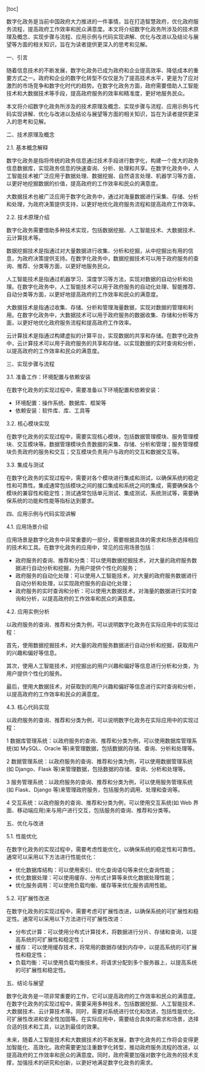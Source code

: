 
[toc]                    
                
                
数字化政务是当前中国政府大力推进的一件事情，旨在打造智慧政府，优化政府服务流程，提高政府工作效率和民众满意度。本文将介绍数字化政务所涉及的技术原理及概念、实现步骤与流程、应用示例与代码实现讲解、优化与改进以及结论与展望等方面的相关知识，旨在为读者提供更深入的思考和见解。

一、引言

随着信息技术的不断发展，数字化政务已成为政府和企业提高效率、降低成本的重要方式之一。政府和企业的数字化转型不仅仅是为了提高技术水平，更是为了应对激烈的市场竞争和数字化时代的趋势。在数字化政务方面，政府需要借助人工智能技术和大数据技术等手段，提高政府服务的效率和精准度，更好地服务民众。

本文将介绍数字化政务所涉及的技术原理及概念、实现步骤与流程、应用示例与代码实现讲解、优化与改进以及结论与展望等方面的相关知识，旨在为读者提供更深入的思考和见解。

二、技术原理及概念

2.1. 基本概念解释

数字化政务是指将传统的政务信息通过技术手段进行数字化，构建一个庞大的政务信息数据库，实现政务信息的快速查询、分析、处理和共享。在数字化政务中，人工智能技术被广泛应用于数据处理、数据挖掘、自然语言处理、机器学习等方面，以更好地挖掘数据的价值，提高政府的工作效率和民众的满意度。

大数据技术也被广泛应用于数字化政务中，通过对海量数据进行采集、存储、分析和处理，为政府决策提供支持，以更好地优化政府服务流程和提高政府工作效率。

2.2. 技术原理介绍

数字化政务需要借助多种技术实现，包括数据挖掘、人工智能技术、大数据技术、云计算技术等。

数据挖掘技术是指通过对大量数据进行收集、分析和挖掘，从中挖掘出有用的信息，为政府决策提供支持。在数字化政务中，数据挖掘技术可以用于政府服务的查询、推荐、分类等方面，以更好地服务民众。

人工智能技术是指通过机器学习、深度学习等方法，实现对数据的自动分析和处理。在数字化政务中，人工智能技术可以用于政府服务的自动化处理、智能推荐、自动分类等方面，以更好地提高政府的工作效率和民众的满意度。

大数据技术是指通过收集、存储、分析和管理海量数据，实现对数据的管理和利用。在数字化政务中，大数据技术可以用于政府服务的数据收集、存储和分析等方面，以更好地优化政府服务流程和提高政府工作效率。

云计算技术是指通过构建虚拟的计算平台，实现数据的共享和存储。在数字化政务中，云计算技术可以用于政府服务的共享和存储，以实现数据的实时查询和分析，以提高政府的工作效率和民众的满意度。

三、实现步骤与流程

3.1. 准备工作：环境配置与依赖安装

在数字化政务的实现过程中，需要准备以下环境配置和依赖安装：

- 环境配置：操作系统、数据库、框架等
- 依赖安装：软件库、库、工具等

3.2. 核心模块实现

在数字化政务的实现过程中，需要实现核心模块，包括数据管理模块、服务管理模块、交互模块等。数据管理模块负责数据的采集、存储、分析和管理；服务管理模块负责政府的服务和交互；交互模块负责用户与政府的交互和数据交互等。

3.3. 集成与测试

在数字化政务的实现过程中，需要对各个模块进行集成和测试，以确保系统的稳定性和可靠性。集成通常包括模块之间的接口集成和系统之间的集成，需要确保各个模块的兼容性和稳定性；测试通常包括单元测试、集成测试、系统测试等，需要确保系统的功能和性能等指标达到要求。

四、应用示例与代码实现讲解

4.1. 应用场景介绍

应用场景是数字化政务中非常重要的一部分，需要根据具体的需求和场景选择相应的技术和工具。在数字化政务的应用中，常见的应用场景包括：

- 政府服务的查询、推荐和分类：可以使用数据挖掘技术，对大量的政府服务数据进行自动分析和挖掘，为用户提供个性化的服务；
- 政府服务的自动化处理：可以使用人工智能技术，对大量的政府服务数据进行自动分析和处理，以实现政府服务的自动化处理；
- 政府服务的实时查询和分析：可以使用大数据技术，对海量的数据进行实时查询和分析，以提高政府的工作效率和民众的满意度。

4.2. 应用实例分析

以政府服务的查询、推荐和分类为例，可以说明数字化政务在实际应用中的实现过程：

首先，使用数据挖掘技术，对大量的政府服务数据进行自动分析和挖掘，获取用户的兴趣和偏好等信息。

其次，使用人工智能技术，对挖掘出的用户兴趣和偏好等信息进行分析和分类，为用户提供个性化的服务。

最后，使用大数据技术，对获取到的用户兴趣和偏好等信息进行实时查询和分析，以提高政府的工作效率和民众的满意度。

4.3. 核心代码实现

以政府服务的查询、推荐和分类为例，可以说明数字化政务在实际应用中的实现过程：

1 数据库管理系统：以政府服务的查询、推荐和分类为例，可以使用数据库管理系统(如 MySQL、Oracle 等)来管理数据，包括数据的存储、查询、分析和处理等。

2 数据管理系统：以政府服务的查询、推荐和分类为例，可以使用数据管理系统(如 Django、Flask 等)来管理数据，包括数据的存储、查询、分析和处理等。

3 服务管理系统：以政府服务的查询、推荐和分类为例，可以使用服务管理系统(如 Flask、Django 等)来管理政府服务，包括服务的调用、处理和查询等。

4 交互系统：以政府服务的查询、推荐和分类为例，可以使用交互系统(如 Web 界面、移动端应用)来与用户进行交互，包括服务的查询、推荐和分类等。

五、优化与改进

5.1. 性能优化

在数字化政务的实现过程中，需要考虑性能优化，以确保系统的稳定性和可靠性。通常可以采用以下方法进行性能优化：

- 优化数据库结构：可以使用索引、优化查询语句等来优化查询性能；
- 优化数据处理：可以使用缓存、分布式计算等来优化数据处理性能；
- 优化服务调用：可以使用负载均衡、缓存等来优化服务调用性能。

5.2. 可扩展性改进

在数字化政务的实现过程中，需要考虑可扩展性改进，以确保系统的可扩展性和稳定性。通常可以采用以下方法进行可扩展性改进：

- 分布式计算：可以使用分布式计算技术，将数据进行分片、存储和查询，以提高系统的可扩展性和稳定性；
- 缓存：可以使用缓存技术，将常用的数据存储到内存中，以提高系统的可扩展性和稳定性；
- 负载均衡：可以使用负载均衡技术，将请求分配到多个服务器上，以提高系统的可扩展性和稳定性。

五、结论与展望

数字化政务是一项非常重要的工作，它可以提高政府的工作效率和民众的满意度。在数字化政务的实现过程中，需要采用多种技术，包括数据挖掘、人工智能技术、大数据技术、云计算技术等。同时，需要对系统进行优化和改进，包括性能优化、可扩展性改进和安全性加固等。在实际应用中，需要结合具体的需求和场景，选择合适的技术和工具，以达到最佳的效果。

未来，随着人工智能技术和大数据技术的不断发展，数字化政务的工作将会变得更加智能化、高效化。政府需要更加注重数字化转型，推动政府服务流程的改进，以提高政府的工作效率和民众的满意度。同时，政府需要加强对数字化政务的技术支撑，加强技术的研究和创新，以更好地满足数字化政务的需求。

